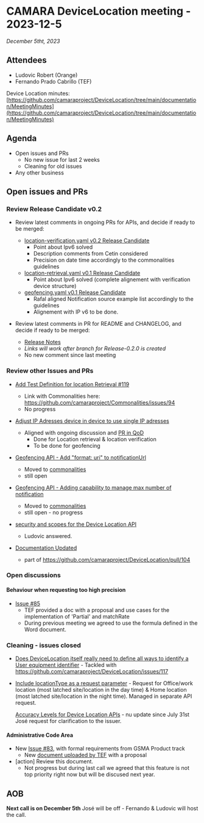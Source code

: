 # CAMARA DeviceLocation meeting - 2023-12-5

*December 5tht, 2023*

## Attendees


- Ludovic Robert (Orange)
- Fernando Prado Cabrillo (TEF)


Device Location minutes: [https://github.com/camaraproject/DeviceLocation/tree/main/documentation/MeetingMinutes](https://github.com/camaraproject/DeviceLocation/tree/main/documentation/MeetingMinutes)

## Agenda

* Open issues and PRs
  * No new issue for last 2 weeks
  * Cleaning for old issues
* Any other business
  
## Open issues and PRs

### Review Release Candidate v0.2

* Review latest comments in ongoing PRs for APIs, and decide if ready to be merged:
  - [location-verification.yaml v0.2 Release Candidate](https://github.com/camaraproject/DeviceLocation/pull/104)
       - Point about Ipv6 solved
       - Description comments from Cetin considered
       - Precision on date time accordingly to the commonalities guidelines
  - [location-retrieval.yaml v0.1 Release Candidate](https://github.com/camaraproject/DeviceLocation/pull/114)
      - Point about Ipv6 solved (complete alignement with verification device structure)
  - [geofencing.yaml v0.1 Release Candidate](https://github.com/camaraproject/DeviceLocation/pull/116)
      - Rafal aligned Notification source example list accordingly to the guidelines
      - Alignement with IP v6 to be done.


* Review latest comments in PR for README and CHANGELOG, and decide if ready to be merged:
  - [Release Notes](https://github.com/camaraproject/DeviceLocation/pull/106)
  - *Links will work after branch for Release-0.2.0 is created* 
  - No new comment since last meeting

### Review other Issues and PRs

* [Add Test Definition for location Retrieval #119](https://github.com/camaraproject/DeviceLocation/pull/119/files)
  - Link with Commonalities here: https://github.com/camaraproject/Commonalities/issues/94
  - No progress

* [Adjust IP Adresses device in device to use single IP adresses](https://github.com/camaraproject/DeviceLocation/issues/117)
  - Aligned with ongoing discussion and [PR in QoD](https://github.com/camaraproject/QualityOnDemand/pull/237)
    - Done for Location retrieval & location verification
    - To be done for geofencing

* [Geofencing API - Add "format: uri" to notificationUrl](https://github.com/camaraproject/DeviceLocation/issues/118)
  - Moved to [commonalities](https://github.com/camaraproject/Commonalities/issues/93)
  - still open

* [Geofencing API - Adding capability to manage max number of notification](https://github.com/camaraproject/DeviceLocation/issues/111)
  - Moved to [commonalities](https://github.com/camaraproject/Commonalities/issues/90)
  - still open - no progress

* [security and scopes for the Device Location API](https://github.com/camaraproject/DeviceLocation/issues/105)
  - Ludovic answered.

* [Documentation Updated](https://github.com/camaraproject/DeviceLocation/issues/102)
  - part of https://github.com/camaraproject/DeviceLocation/pull/104

### Open discussions

#### Behaviour when requesting too high precision

* [Issue #85](https://github.com/camaraproject/DeviceLocation/issues/85)
  - TEF provided a doc with a proposal and use cases for the implementation of 'Partial' and matchRate
  - During previous meeting we agreed to use the formula defined in the Word document.


### Cleaning - issues closed
* [Does DeviceLocation itself really need to define all ways to identify a User equipment identifier](https://github.com/camaraproject/DeviceLocation/issues/51) - Tackled with https://github.com/camaraproject/DeviceLocation/issues/117

* [Include locationType as a request parameter](https://github.com/camaraproject/DeviceLocation/issues/43) - Request for  Office/work location (most latched site/location in the day time) & Home location (most latched site/location in the night time). Managed in separate API request.

  [Accuracy Levels for Device Location APIs](https://github.com/camaraproject/DeviceLocation/issues/78) - nu update since July 31st José request for clarification to the issuer.

#### Administrative Code Area

* New [Issue #83](https://github.com/camaraproject/DeviceLocation/issues/83), with formal requirements from GSMA Product track
  - New [document uploaded by TEF](https://github.com/camaraproject/DeviceLocation/files/12856149/AdminCode.Proposal.-.Draft_20230926.docx) with a proposal
* [action] Review this document. 
    - Not progress but during last call we agreed that this feature is not top priority right now but will be discused next year.



## AOB


<p>

**Next call is on December 5th**
    José will be off - Fernando & Ludovic will host the call.